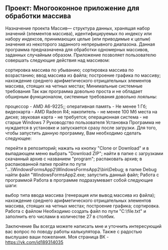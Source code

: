 ## Проект: Многооконное приложение для обработки массива
Назначение проекта
Массив— структура данных, хранящая набор значений (элементов массива), идентифицируемых по индексу или набору индексов, принимающих целые (или приводимые к целым) значения из некоторого заданного непрерывного диапазона. Данная программа предназначена для обработки одномерных массивов, заданных случайным образом. Приложение позволяет пользователю совершать следующие действия над массивом:

сортировка массива по убыванию;
сортировка массива по возрастанию;
ввод массива из файла;
построение графика по массиву;
нахождение среднего арифметического отрицательных элементов массива, стоящих на четных местах;
Минимальные системные требования
Так как программа довольно проста и не обладает обширным функционалом, системные требования довольно лояльны:

процессор - AMD A6-9225;;
оперативная память - Не менее 1 Гб;
видеокарта - AMD Radeon R4;
накопитель - не менее 100 Мб места на диске;
звуковая карта - не требуется;
операционная система - не старше Windows 7
Руководство пользователя
Установка
Программа не нуждается в установке и запускается сразу после загрузки. Для того, чтобы запустить данную программу, Вам необходимо сделать следующее:

перейти в репозиторий;
нажать на кнопку "Clone or Download" и в выпадающем меню выбрать "Download ZIP";
найти в папке с загрузками скачанный архив с названием "program";
распаковать архив;
в распакованной папке пройти по пути "...\WindowsFormsApp2\WindowsFormsApp2\bin\Debug;
в папке Debug найти файл "WindowsFormsApp2.exe;
запустить данный файл;
Работа с программой
Работа в программе подразумевает собой следующие шаги:

выбор типа ввода массива (генерация или вывод массива из файла);
нахождение среднего арифметического отрицательных элементов массива, стоящих на четных местах;
построение графика;
сортировка.
Работа с файлом
Необходимо создать файл по пути "C:\file.txt" и заполнить его числами в количестве 27 в столбик.

Заключение
Вы всегда можете написать мне и уточнить интересующий вас вопрос по поводу работы калькулятора. Также с радостью выслушаю ваши пожелания. Моя страница ВК - 
https://vk.com/id189314035
